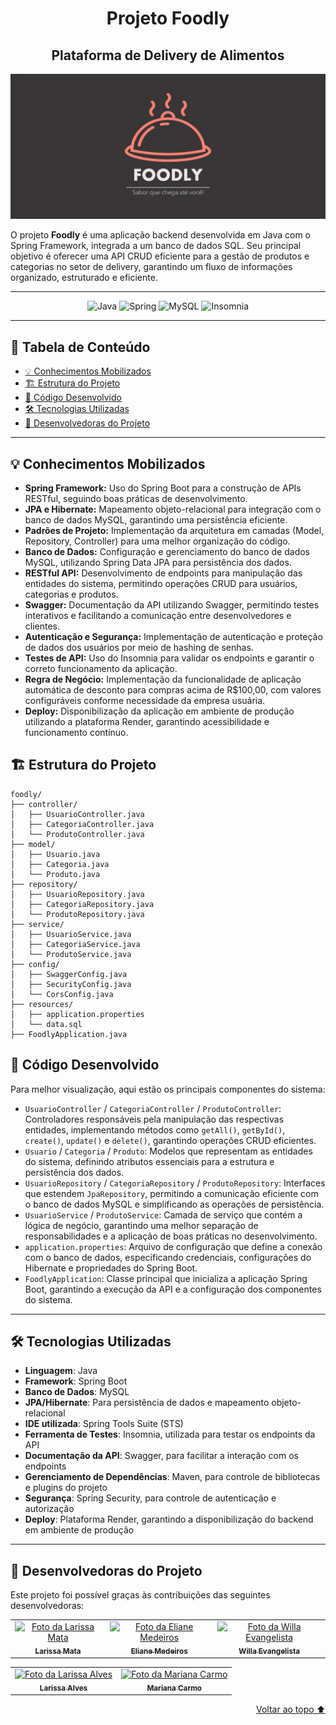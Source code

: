 <div align='center', id='topo'/>

# Projeto Foodly
## Plataforma de Delivery de Alimentos

![Banner do Projeto Foodly](src/main/resources/img/Banner_Foodly.webp)

</div>

O projeto **Foodly** é uma aplicação backend desenvolvida em Java com o Spring Framework, integrada a um banco de dados SQL. Seu principal objetivo é oferecer uma API CRUD eficiente para a gestão de produtos e categorias no setor de delivery, garantindo um fluxo de informações organizado, estruturado e eficiente.

******

<div align='center'/>

  ![Java](https://a11ybadges.com/badge?logo=java)
  ![Spring](https://a11ybadges.com/badge?logo=spring)
  ![MySQL](https://a11ybadges.com/badge?logo=mysql)
  ![Insomnia](https://a11ybadges.com/badge?logo=insomnia)

</div>

******

## 📖 Tabela de Conteúdo
- [💡 Conhecimentos Mobilizados](#conhecimentosMobilizados)
- [🏗️ Estrutura do Projeto](#estruturaDoProjeto)
- [📂 Código Desenvolvido](#codigoDesenvolvido)
- [🛠️ Tecnologias Utilizadas](#tecnologiasUtilizadas)
- [🤝 Desenvolvedoras do Projeto](#devas)

---

<div id='conhecimentosMobilizados'/> 

## 💡 Conhecimentos Mobilizados

- **Spring Framework:** Uso do Spring Boot para a construção de APIs RESTful, seguindo boas práticas de desenvolvimento.
- **JPA e Hibernate:** Mapeamento objeto-relacional para integração com o banco de dados MySQL, garantindo uma persistência eficiente.
- **Padrões de Projeto:** Implementação da arquitetura em camadas (Model, Repository, Controller) para uma melhor organização do código.
- **Banco de Dados:** Configuração e gerenciamento do banco de dados MySQL, utilizando Spring Data JPA para persistência dos dados.
- **RESTful API:** Desenvolvimento de endpoints para manipulação das entidades do sistema, permitindo operações CRUD para usuários, categorias e produtos.
- **Swagger:** Documentação da API utilizando Swagger, permitindo testes interativos e facilitando a comunicação entre desenvolvedores e clientes.
- **Autenticação e Segurança:** Implementação de autenticação e proteção de dados dos usuários por meio de hashing de senhas.
- **Testes de API:** Uso do Insomnia para validar os endpoints e garantir o correto funcionamento da aplicação.
- **Regra de Negócio:** Implementação da funcionalidade de aplicação automática de desconto para compras acima de R$100,00, com valores configuráveis conforme necessidade da empresa usuária.
- **Deploy:** Disponibilização da aplicação em ambiente de produção utilizando a plataforma Render, garantindo acessibilidade e funcionamento contínuo.

<div id='estruturaDoProjeto'/>

## 🏗️ Estrutura do Projeto

```
foodly/
├── controller/
│   ├── UsuarioController.java
│   ├── CategoriaController.java
│   └── ProdutoController.java
├── model/
│   ├── Usuario.java
│   ├── Categoria.java
│   └── Produto.java
├── repository/
│   ├── UsuarioRepository.java
│   ├── CategoriaRepository.java
│   └── ProdutoRepository.java
├── service/
│   ├── UsuarioService.java
│   ├── CategoriaService.java
│   └── ProdutoService.java
├── config/
│   ├── SwaggerConfig.java
│   ├── SecurityConfig.java
│   └── CorsConfig.java
├── resources/
│   ├── application.properties
│   └── data.sql
├── FoodlyApplication.java
```

<div id='codigoDesenvolvido'/> 

## 📂 Código Desenvolvido

Para melhor visualização, aqui estão os principais componentes do sistema:

- `UsuarioController` / `CategoriaController` / `ProdutoController`: Controladores responsáveis pela manipulação das respectivas entidades, implementando métodos como `getAll()`, `getById()`, `create()`, `update()` e `delete()`, garantindo operações CRUD eficientes.
- `Usuario` / `Categoria` / `Produto`: Modelos que representam as entidades do sistema, definindo atributos essenciais para a estrutura e persistência dos dados.
- `UsuarioRepository` / `CategoriaRepository` / `ProdutoRepository`: Interfaces que estendem `JpaRepository`, permitindo a comunicação eficiente com o banco de dados MySQL e simplificando as operações de persistência.
- `UsuarioService` / `ProdutoService`: Camada de serviço que contém a lógica de negócio, garantindo uma melhor separação de responsabilidades e a aplicação de boas práticas no desenvolvimento.
- `application.properties`: Arquivo de configuração que define a conexão com o banco de dados, especificando credenciais, configurações do Hibernate e propriedades do Spring Boot.
- `FoodlyApplication`: Classe principal que inicializa a aplicação Spring Boot, garantindo a execução da API e a configuração dos componentes do sistema.

---

<div id='tecnologiasUtilizadas'/> 

## 🛠️ Tecnologias Utilizadas

- **Linguagem**: Java  
- **Framework**: Spring Boot  
- **Banco de Dados**: MySQL  
- **JPA/Hibernate**: Para persistência de dados e mapeamento objeto-relacional  
- **IDE utilizada**: Spring Tools Suite (STS)  
- **Ferramenta de Testes**: Insomnia, utilizada para testar os endpoints da API  
- **Documentação da API**: Swagger, para facilitar a interação com os endpoints  
- **Gerenciamento de Dependências**: Maven, para controle de bibliotecas e plugins do projeto  
- **Segurança**: Spring Security, para controle de autenticação e autorização  
- **Deploy**: Plataforma Render, garantindo a disponibilização do backend em ambiente de produção  

---

<div id='devas'/> 
  
## 🤝 Desenvolvedoras do Projeto

Este projeto foi possível graças às contribuições das seguintes desenvolvedoras:

<div align="center">
  <table>
    <tr>
      <td align="center">
        <a href="https://www.linkedin.com/in/larissa-mata-a32a5a104/" title="Linkedin da Larissa Mata">
          <img src="https://media.licdn.com/dms/image/v2/D4D03AQH8ZGW05SThzA/profile-displayphoto-shrink_400_400/profile-displayphoto-shrink_400_400/0/1698075416577?e=1747267200&v=beta&t=MZQra9MZhtWWZqrZx6Re7loE6-KZIhHj9kj5Rbxe_Ds" width="100px;" alt="Foto da Larissa Mata"/><br>
          <sub>
            <b>Larissa Mata</b>
          </sub>
        </a>
      </td>
      <td align="center">
        <a href="https://www.linkedin.com/in/elianempontes/" title="Linkedin da Eliane Medeiros">
          <img src="https://media.licdn.com/dms/image/v2/D4D03AQGppzwuto4Skw/profile-displayphoto-shrink_400_400/B4DZOzMU5sHUAg-/0/1733878173890?e=1747267200&v=beta&t=dYk2XBvZ6Be-J99J4sp9kljf2TF3ZZ5YZ8lEu72U7oA" width="100px;" alt="Foto da Eliane Medeiros"/><br>
          <sub>
            <b>Eliane Medeiros</b>
          </sub>
        </a>
      </td>
      <td align="center">
        <a href="https://github.com/willaevangelista" title="GitHub da Willa Evangelista">
          <img src="https://avatars.githubusercontent.com/u/84138876?v=4" width="100px;" alt="Foto da Willa Evangelista"/><br>
          <sub>
            <b>Willa Evangelista</b>
          </sub>
        </a>
      </td>
    </tr>
  </table>
  <table>
    <tr>
      <td align="center">
        <a href="https://www.linkedin.com/in/larissa-alves-s/" title="Linkedin da Larissa Alves">
          <img src="https://media.licdn.com/dms/image/v2/D4D03AQFZaBaC-aUVow/profile-displayphoto-shrink_400_400/B4DZSqh72uHYAg-/0/1738027811288?e=1747267200&v=beta&t=6DM_y3QMq47Kb_qSkOcxjFlPsaBcqwZ_0JxLYxL1Bm8" width="100px;" alt="Foto da Larissa Alves"/><br>
          <sub>
            <b>Larissa Alves</b>
          </sub>
        </a>
      </td>
      <td align="center">
        <a href="https://github.com/MariPimentelCarmo" title="GitHub da Mariana Carmo">
          <img src="https://avatars.githubusercontent.com/u/99743029?v=4" width="100px;" alt="Foto da Mariana Carmo"/><br>
          <sub>
            <b>Mariana Carmo</b>
          </sub>
        </a>
    </tr>
  </table>
</div>

<div align='right'>
  
[Voltar ao topo ⬆️](#topo)
